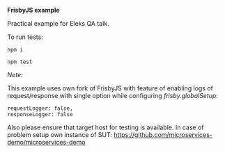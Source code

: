 **FrisbyJS example**

Practical example for Eleks QA talk.

To run tests:

`npm i`

`npm test`

_Note:_

This example uses own fork of FrisbyJS with feature of enabling logs of request/response
with single option while configuring _frisby.globalSetup_: 

 	requestLogger: false,
 	responseLogger: false

Also please ensure that target host for testing is available. In case of problem setup own instance of SUT: 
https://github.com/microservices-demo/microservices-demo


